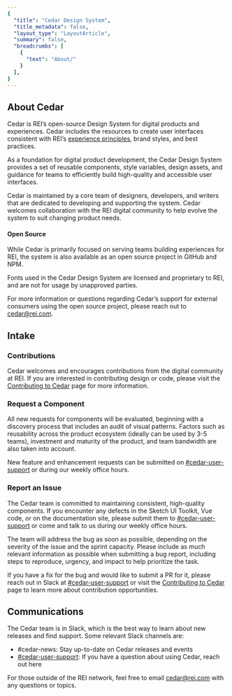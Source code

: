```yaml
---
{
  "title": "Cedar Design System",
  "title_metadata": false,
  "layout_type": "LayoutArticle",
  "summary": false,
  "breadcrumbs": [
    {
      "text": "About/"
    }
  ],
}
---
```


<cdr-doc-table-of-contents-shell parentSelector='h2' childSelector='h3'>

## About Cedar
Cedar is REI’s open-source Design System for digital products and experiences. Cedar includes the resources to create user interfaces consistent with REI’s [experience principles](../../foundation/experience-principles/), brand styles, and best practices.

As a foundation for digital product development, the Cedar Design System provides a set of reusable components, style variables, design assets, and guidance for teams to efficiently build high-quality and accessible user interfaces.

Cedar is maintained by a core team of designers, developers, and writers that are dedicated to developing and supporting the system. Cedar welcomes collaboration with the REI digital community to help evolve the system to suit changing product needs.


#### Open Source

While Cedar is primarily focused on serving teams building experiences for REI, the system is also available as an open source project in GitHub and NPM.

Fonts used in the Cedar Design System are licensed and proprietary to REI, and are not for usage by unapproved parties.

For more information or questions regarding Cedar’s support for external consumers using the open source project, please reach out to [cedar@rei.com](mailto:cedar@rei.com).  


## Intake

### Contributions
Cedar welcomes and encourages contributions from the digital community at REI. If you are interested in contributing design or code, please visit the [Contributing to Cedar](../../about/contributing-to-cedar/) page for more information.

###  Request a Component
All new requests for components will be evaluated, beginning with a discovery process that includes an audit of visual patterns. Factors such as reusability across the product ecosystem (ideally can be used by 3-5 teams), investment and maturity of the product, and team bandwidth are also taken into account.

New feature and enhancement requests can be submitted on [#cedar-user-support](https://rei.slack.com/messages/CA58YCGN4) or during our weekly office hours.

###  Report an Issue
The Cedar team is committed to maintaining consistent, high-quality components. If you encounter any defects in the Sketch UI Toolkit, Vue code, or on the documentation site, please submit them to [#cedar-user-support](https://rei.slack.com/messages/CA58YCGN4) or come and talk to us during our weekly office hours.

The team will address the bug as soon as possible, depending on the severity of the issue and the sprint capacity. Please include as much relevant information as possible when submitting a bug report, including steps to reproduce, urgency, and impact to help prioritize the task.

If you have a fix for the bug and would like to submit a PR for it, please reach out in Slack at [#cedar-user-support](https://rei.slack.com/messages/CA58YCGN4)  or visit the [Contributing to Cedar](../../about/contributing-to-cedar/) page to learn more about contribution opportunities.

## Communications
The Cedar team is in Slack, which is the best way to learn about new releases and find support. Some relevant Slack channels are:
- #cedar-news: Stay up-to-date on Cedar releases and events
- [#cedar-user-support](https://rei.slack.com/messages/CA58YCGN4): If you have a question about using Cedar, reach out here

For those outside of the REI network, feel free to email [cedar@rei.com](mailto:cedar@rei.com) with any questions or topics.

</cdr-doc-table-of-contents-shell>
